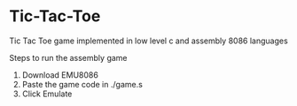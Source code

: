 # Tic-Tac-Toe
Tic Tac Toe game implemented in low level c and assembly 8086 languages

Steps to run the assembly game

1) Download EMU8086
2) Paste the game code in ./game.s
3) Click Emulate
